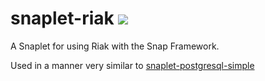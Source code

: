 # snaplet-riak ![](https://travis-ci.org/tmcgilchrist/snaplet-riak.svg?branch=master)

A Snaplet for using Riak with the Snap Framework.

Used in a manner very similar to 
[snaplet-postgresql-simple](http://hackage.haskell.org/package/snaplet-postgresql-simple)
